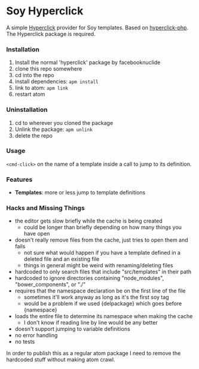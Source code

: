 # Soy Hyperclick

A simple [Hyperclick](https://github.com/facebooknuclideapm/hyperclick)
provider for Soy templates. Based on [hyperclick-php](https://github.com/claytonrcarter/hyperclick-php).
The Hyperclick package is required.

### Installation
1. Install the normal 'hyperclick' package by facebooknuclide 
2. clone this repo somewhere
3. cd into the repo
4. install dependencies: `apm install`
5. link to atom: `apm link`
6. restart atom

### Uninstallation
1. cd to wherever you cloned the package
2. Unlink the package: `apm unlink`
3. delete the repo

### Usage
`<cmd-click>` on the name of a template inside a call to jump to its definition.

### Features
* **Templates**: more or less jump to template definitions

### Hacks and Missing Things
* the editor gets slow briefly while the cache is being created
  * could be longer than briefly depending on how many things you have open
* doesn't really remove files from the cache, just tries to open them and fails
  * not sure what would happen if you have a template defined in a deleted file and an existing file
  * things in general might be weird with renaming/deleting files
* hardcoded to only search files that include "src/templates" in their path
* hardcoded to ignore directories containing "node_modules", "bower_components", or "./"
* requires that the namespace declaration be on the first line of the file
  * sometimes it'll work anyway as long as it's the first soy tag
  * would be a problem if we used {delpackage} which goes before {namespace}
* loads the entire file to determine its namespace when making the cache
  * I don't know if reading line by line would be any better
* doesn't support jumping to variable definitions
* no error handling
* no tests

In order to publish this as a regular atom package I need to remove the hardcoded stuff without making atom crawl.
